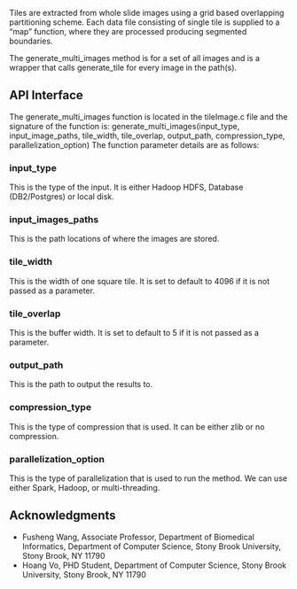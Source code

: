 Tiles are extracted from whole slide images using a grid based overlapping partitioning scheme. Each data file consisting of single tile is supplied to a “map” function, where they are processed producing segmented boundaries.

The generate_multi_images method is for a set of all images and is a wrapper that calls generate_tile for every image in the path(s).

## API Interface

The generate_multi_images function is located in the tileImage.c file and the signature of the function is:
generate_multi_images(input_type, input_image_paths, tile_width, tile_overlap, output_path, compression_type, parallelization_option)
The function parameter details are as follows:

### input_type

This is the type of the input. It is either Hadoop HDFS, Database (DB2/Postgres) or local disk.

### input_images_paths

This is the path locations of where the images are stored.

### tile_width

This is the width of one square tile. It is set to default to 4096 if it is not passed as a parameter.

### tile_overlap

This is the buffer width. It is set to default to 5 if it is not passed as a parameter.

### output_path

This is the path to output the results to. 

### compression_type

This is the type of compression that is used. It can be either zlib or no compression.

### parallelization_option

This is the type of parallelization that is used to run the method. We can use either Spark, Hadoop, or multi-threading.

## Acknowledgments

* Fusheng Wang, Associate Professor, Department of Biomedical Informatics, Department of Computer Science, Stony Brook University, Stony Brook, NY 11790
* Hoang Vo, PHD Student, Department of Computer Science, Stony Brook University, Stony Brook, NY 11790

